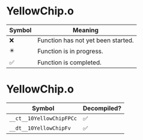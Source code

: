 # YellowChip.o
| Symbol | Meaning 
| ------------- | ------------- 
| :x: | Function has not yet been started. 
| :eight_pointed_black_star: | Function is in progress. 
| :white_check_mark: | Function is completed. 


# YellowChip.o
| Symbol | Decompiled? |
| ------------- | ------------- |
| `__ct__10YellowChipFPCc` | :white_check_mark: |
| `__dt__10YellowChipFv` | :white_check_mark: |
